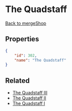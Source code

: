 # The Quadstaff

<no description available>

[Back to mergeShop](../merge-shops.md)

## Properties

```json
{
    "id": 302,
    "name": "The Quadstaff"
}
```

## Related

- [The Quadstaff III](../items/18679-the-quadstaff-iii.md)
- [The Quadstaff II](../items/18678-the-quadstaff-ii.md)
- [The Quadstaff I](../items/18677-the-quadstaff-i.md)

